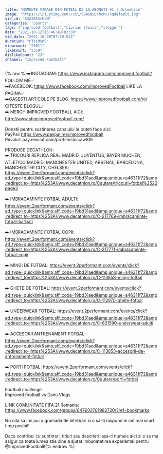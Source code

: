 ```yaml
---
title: "MOMENTE VIRALE DIN FOTBAL DE LA ABONATI #1 | Octombrie"
image: "https:\/\/i.ytimg.com\/vi\/SSASBSSrhcM\/hqdefault.jpg"
vid_id: "SSASBSSrhcM"
categories: "Sports"
tags: ["improved football","ciprian stoica","vlogger"]
date: "2021-10-12T15:46:49+03:00"
vid_date: "2021-10-09T07:30:04Z"
duration: "PT15M50S"
viewcount: "25011"
likeCount: "3359"
dislikeCount: "23"
channel: "Improved Football"
---
```

{% raw %}➡️INSTAGRAM: <a rel="nofollow" target="blank" href="https://www.instagram.com/improved.football/">https://www.instagram.com/improved.football/</a> FOLLOW ME✅<br />➡️FACEBOOK: <a rel="nofollow" target="blank" href="https://www.facebook.com/ImprovedFootball">https://www.facebook.com/ImprovedFootball</a> LIKE LA PAGINA✅<br />➡️GASESTI ARTICOLE PE BLOG: <a rel="nofollow" target="blank" href="https://www.improvedfootball.com/ro/">https://www.improvedfootball.com/ro/</a> CITESTE BLOGUL✅<br />➡️ MERCH IMPROVED FOOTBALL AICI: <a rel="nofollow" target="blank" href="http://www.shopimprovedfootball.com/">http://www.shopimprovedfootball.com/</a><br /><br />Donatii pentru sustinerea canalului le puteti face aici: <br />PayPal: <a rel="nofollow" target="blank" href="https://www.paypal.me/improvedfootball">https://www.paypal.me/improvedfootball</a><br />Revolut: pay.revolut.com/profile/stoicaw8f9<br /><br />PRODUSE DECATHLON:<br />➡️ TRICOURI REPLICA REAL MADRID, JUVENTUS, BAYER MUCHEN, ATLETICO MADRID, MANCHESTER UNITED, ARSENAL, BARCELONA, MANCHESTER CITY,  CHELSEA: <a rel="nofollow" target="blank" href="https://event.2performant.com/events/click?ad_type=quicklink&amp;aff_code=19bd31aed&amp;unique=a46311f72&amp;redirect_to=https%253A//www.decathlon.ro/Cautare/tricouri+fotbal%2523page3">https://event.2performant.com/events/click?ad_type=quicklink&amp;aff_code=19bd31aed&amp;unique=a46311f72&amp;redirect_to=https%253A//www.decathlon.ro/Cautare/tricouri+fotbal%2523page3</a><br /><br />➡️ IMBRACAMINTE FOTBAL ADULTI: <a rel="nofollow" target="blank" href="https://event.2performant.com/events/click?ad_type=quicklink&amp;aff_code=19bd31aed&amp;unique=a46311f72&amp;redirect_to=https%253A//www.decathlon.ro/C-217769-imbracaminte-fotbal-barbati">https://event.2performant.com/events/click?ad_type=quicklink&amp;aff_code=19bd31aed&amp;unique=a46311f72&amp;redirect_to=https%253A//www.decathlon.ro/C-217769-imbracaminte-fotbal-barbati</a><br /><br />➡️ IMBRACAMINTE FOTBAL COPII: <a rel="nofollow" target="blank" href="https://event.2performant.com/events/click?ad_type=quicklink&amp;aff_code=19bd31aed&amp;unique=a46311f72&amp;redirect_to=https%253A//www.decathlon.ro/C-217771-imbracaminte-fotbal-copii">https://event.2performant.com/events/click?ad_type=quicklink&amp;aff_code=19bd31aed&amp;unique=a46311f72&amp;redirect_to=https%253A//www.decathlon.ro/C-217771-imbracaminte-fotbal-copii</a><br /><br />➡️ MINGI DE FOTBAL: <a rel="nofollow" target="blank" href="https://event.2performant.com/events/click?ad_type=quicklink&amp;aff_code=19bd31aed&amp;unique=a46311f72&amp;redirect_to=https%253A//www.decathlon.ro/C-113858-mingi-fotbal">https://event.2performant.com/events/click?ad_type=quicklink&amp;aff_code=19bd31aed&amp;unique=a46311f72&amp;redirect_to=https%253A//www.decathlon.ro/C-113858-mingi-fotbal</a><br /><br />➡️ GHETE DE FOTBAL: <a rel="nofollow" target="blank" href="https://event.2performant.com/events/click?ad_type=quicklink&amp;aff_code=19bd31aed&amp;unique=a46311f72&amp;redirect_to=https%253A//www.decathlon.ro/C-112970-ghete-fotbal">https://event.2performant.com/events/click?ad_type=quicklink&amp;aff_code=19bd31aed&amp;unique=a46311f72&amp;redirect_to=https%253A//www.decathlon.ro/C-112970-ghete-fotbal</a><br /><br />➡️ UNDERWEAR FOTBAL: <a rel="nofollow" target="blank" href="https://event.2performant.com/events/click?ad_type=quicklink&amp;aff_code=19bd31aed&amp;unique=a46311f72&amp;redirect_to=https%253A//www.decathlon.ro/C-631590-underwear-adulti">https://event.2performant.com/events/click?ad_type=quicklink&amp;aff_code=19bd31aed&amp;unique=a46311f72&amp;redirect_to=https%253A//www.decathlon.ro/C-631590-underwear-adulti</a><br /><br />➡️ ACCESORII ANTRENAMENT FOTBAL: <a rel="nofollow" target="blank" href="https://event.2performant.com/events/click?ad_type=quicklink&amp;aff_code=19bd31aed&amp;unique=a46311f72&amp;redirect_to=https%253A//www.decathlon.ro/C-113853-accesorii-de-antrenament-fotbal">https://event.2performant.com/events/click?ad_type=quicklink&amp;aff_code=19bd31aed&amp;unique=a46311f72&amp;redirect_to=https%253A//www.decathlon.ro/C-113853-accesorii-de-antrenament-fotbal</a><br /><br />➡️ PORTI FOTBAL: <a rel="nofollow" target="blank" href="https://event.2performant.com/events/click?ad_type=quicklink&amp;aff_code=19bd31aed&amp;unique=a46311f72&amp;redirect_to=https%253A//www.decathlon.ro/Cautare/porti+fotbal">https://event.2performant.com/events/click?ad_type=quicklink&amp;aff_code=19bd31aed&amp;unique=a46311f72&amp;redirect_to=https%253A//www.decathlon.ro/Cautare/porti+fotbal</a><br /><br />Football challenge<br />Improved football vs Danu Vlogs<br /><br />LINK COMUNITATE FIFA 21 Romania: <a rel="nofollow" target="blank" href="https://www.facebook.com/groups/647603761982720/?ref=bookmarks">https://www.facebook.com/groups/647603761982720/?ref=bookmarks</a><br /><br />Nu uita sa imi pui o gramada de intrebari si o sa-ti raspund in cel mai scurt timp posibil!<br /><br />Daca contribui cu subtitrari, titluri sau descrieri lasa-ti numele aici si o sa ma asigur ca toata lumea stie cine a ajutat imbunatatirea experientei pentru @ImprovedFootball!{% endraw %}
